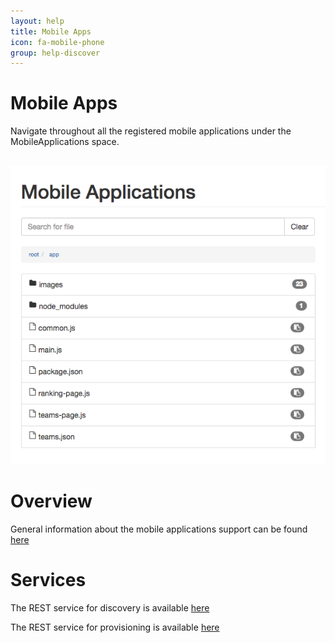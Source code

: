 ```yaml
---
layout: help
title: Mobile Apps
icon: fa-mobile-phone
group: help-discover
---
```


Mobile Apps
===

Navigate throughout all the registered mobile applications under the MobileApplications space.


<br>
	<img class="img-responsive" src="/help/images/discover/discover_mobile.png"/>
<br>

Overview
=====

General information about the mobile applications support can be found [here](mobile_apps.html)


Services
====

The REST service for discovery is available [here](service_registry_mobile.html)

The REST service for provisioning is available [here](service_mobile.html)
